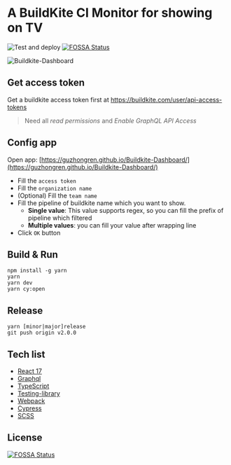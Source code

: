 # A BuildKite CI Monitor for showing on TV

![Test and deploy](https://github.com/guzhongren/Buildkite-Dashboard/workflows/Test%20and%20deploy/badge.svg)
[![FOSSA Status](https://app.fossa.com/api/projects/git%2Bgithub.com%2Fguzhongren%2FBuildkite-Dashboard.svg?type=shield)](https://app.fossa.com/projects/git%2Bgithub.com%2Fguzhongren%2FBuildkite-Dashboard?ref=badge_shield)


![Buildkite-Dashboard](./src/assets/Buildkite-dashboard.gif)

## Get access token

Get a buildkite access token first at https://buildkite.com/user/api-access-tokens

> Need all _read permissions_ and _Enable GraphQL API Access_

## Config app

Open app: [https://guzhongren.github.io/Buildkite-Dashboard/](https://guzhongren.github.io/Buildkite-Dashboard/)

* Fill the `access token`
* Fill the `organization name`
* (Optional) Fill the `team name`
* Fill the pipeline of buildkite name which you want to show.
  * __Single value__: This value supports regex, so you can fill the prefix of pipeline which filtered
  * __Multiple values__: you can fill your value after wrapping line
* Click `OK` button

## Build & Run

```shell
npm install -g yarn
yarn
yarn dev
yarn cy:open
```

## Release

```shell
yarn [minor|major]release
git push origin v2.0.0
```

## Tech list

* [React 17](https://reactjs.org/)
* [Graphql](https://graphql.org/)
* [TypeScript](https://www.typescriptlang.org/)
* [Testing-library](https://testing-library.com/docs/react-testing-library/intro/)
* [Webpack](https://webpack.js.org/)
* [Cypress](https://www.cypress.io/)
* [SCSS](https://sass-lang.com/)




## License
[![FOSSA Status](https://app.fossa.com/api/projects/git%2Bgithub.com%2Fguzhongren%2FBuildkite-Dashboard.svg?type=large)](https://app.fossa.com/projects/git%2Bgithub.com%2Fguzhongren%2FBuildkite-Dashboard?ref=badge_large)
